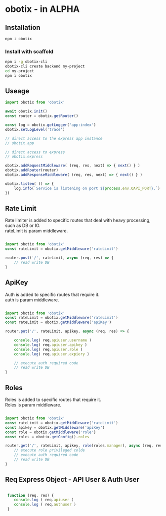 # obotix - in ALPHA

## Installation
```bash
npm i obotix
```
### Install with scaffold
```bash
npm i -g obotix-cli
obotix-cli create backend my-project
cd my-project
npm i obotix
```

## Useage
```javascript
import obotix from 'obotix'

await obotix.init()
const router = obotix.getRouter()

const log = obotix.getLogger('app:index')
obotix.setLogLevel('trace')

// direct access to the express app instance
// obotix.app

// direct access to express 
// obotix.express

obotix.addRequestMiddleware( (req, res, next) => { next() } )
obotix.addRouter(router)
obotix.addResponseMiddleware( (req, res, next) => { next() } )

obotix.listen( () => {
    log.info(`Service is listening on port ${process.env.OAPI_PORT}.`)
})
```

## Rate Limit

Rate limiter is added to specific routes that deal with heavy processing, such as DB or IO. </br>
rateLimit is param middleware.
```javascript

import obotix from 'obotix'
const rateLimit = obotix.getMiddleware('rateLimit')

router.post('/', rateLimit, async (req, res) => {
    // read write DB
}
```

## ApiKey

Auth is added to specific routes that require it. </br>
auth is param middleware.
```javascript

import obotix from 'obotix'
const rateLimit = obotix.getMiddleware('rateLimit')
const rateLimit = obotix.getMiddleware('apiKey')

router.put('/', rateLimit, apikey, async (req, res) => {

    console.log( req.apiuser.username )
    console.log( req.apiuser.apikey )
    console.log( req.apiuser.role )
    console.log( req.apiuser.expiery )

    // execute auth required code
    // read write DB
}
```

## Roles
Roles is added to specific routes that require it. </br>
Roles is param middleware.
```javascript

import obotix from 'obotix'
const rateLimit = obotix.getMiddleware('rateLimit')
const apikey = obotix.getMiddleware('apiKey')
const role = obotix.getMiddleware('role')
const roles = obotix.getConfig().roles

router.get('/', rateLimit, apikey, role(roles.manager), async (req, res) => {
    // execute role privileged colde
    // execute auth required code
    // read write DB
}
```

## Req Express Object - API User & Auth User
```javascript

 function (req, res) {
    console.log ( req.apiuser )
    console.log ( req.authuser )
 }

```